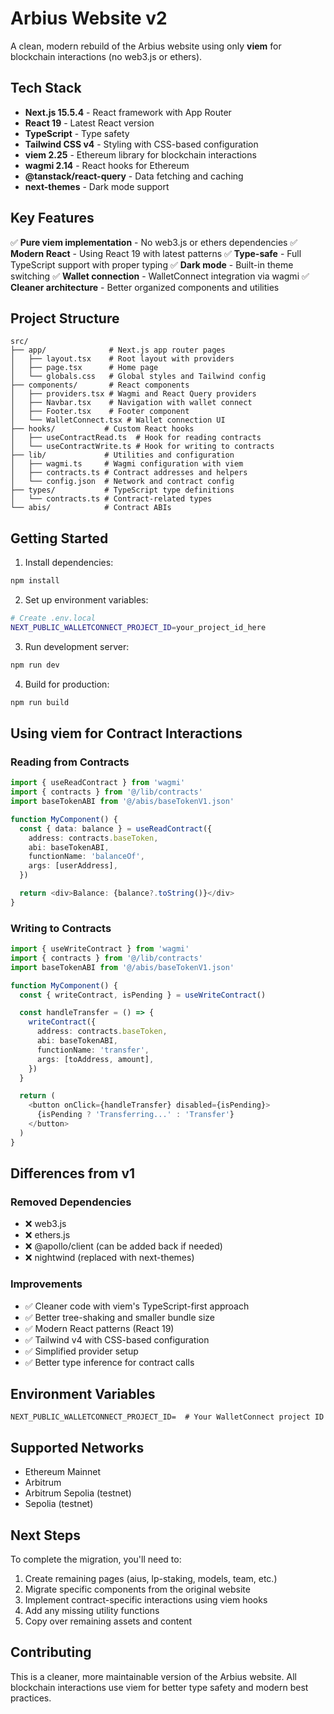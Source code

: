 # Arbius Website v2

A clean, modern rebuild of the Arbius website using only **viem** for blockchain interactions (no web3.js or ethers).

## Tech Stack

- **Next.js 15.5.4** - React framework with App Router
- **React 19** - Latest React version
- **TypeScript** - Type safety
- **Tailwind CSS v4** - Styling with CSS-based configuration
- **viem 2.25** - Ethereum library for blockchain interactions
- **wagmi 2.14** - React hooks for Ethereum
- **@tanstack/react-query** - Data fetching and caching
- **next-themes** - Dark mode support

## Key Features

✅ **Pure viem implementation** - No web3.js or ethers dependencies
✅ **Modern React** - Using React 19 with latest patterns
✅ **Type-safe** - Full TypeScript support with proper typing
✅ **Dark mode** - Built-in theme switching
✅ **Wallet connection** - WalletConnect integration via wagmi
✅ **Cleaner architecture** - Better organized components and utilities

## Project Structure

```
src/
├── app/              # Next.js app router pages
│   ├── layout.tsx    # Root layout with providers
│   ├── page.tsx      # Home page
│   └── globals.css   # Global styles and Tailwind config
├── components/       # React components
│   ├── providers.tsx # Wagmi and React Query providers
│   ├── Navbar.tsx    # Navigation with wallet connect
│   ├── Footer.tsx    # Footer component
│   └── WalletConnect.tsx # Wallet connection UI
├── hooks/           # Custom React hooks
│   ├── useContractRead.ts  # Hook for reading contracts
│   └── useContractWrite.ts # Hook for writing to contracts
├── lib/             # Utilities and configuration
│   ├── wagmi.ts     # Wagmi configuration with viem
│   ├── contracts.ts # Contract addresses and helpers
│   └── config.json  # Network and contract config
├── types/           # TypeScript type definitions
│   └── contracts.ts # Contract-related types
└── abis/            # Contract ABIs
```

## Getting Started

1. Install dependencies:
```bash
npm install
```

2. Set up environment variables:
```bash
# Create .env.local
NEXT_PUBLIC_WALLETCONNECT_PROJECT_ID=your_project_id_here
```

3. Run development server:
```bash
npm run dev
```

4. Build for production:
```bash
npm run build
```

## Using viem for Contract Interactions

### Reading from Contracts

```typescript
import { useReadContract } from 'wagmi'
import { contracts } from '@/lib/contracts'
import baseTokenABI from '@/abis/baseTokenV1.json'

function MyComponent() {
  const { data: balance } = useReadContract({
    address: contracts.baseToken,
    abi: baseTokenABI,
    functionName: 'balanceOf',
    args: [userAddress],
  })

  return <div>Balance: {balance?.toString()}</div>
}
```

### Writing to Contracts

```typescript
import { useWriteContract } from 'wagmi'
import { contracts } from '@/lib/contracts'
import baseTokenABI from '@/abis/baseTokenV1.json'

function MyComponent() {
  const { writeContract, isPending } = useWriteContract()

  const handleTransfer = () => {
    writeContract({
      address: contracts.baseToken,
      abi: baseTokenABI,
      functionName: 'transfer',
      args: [toAddress, amount],
    })
  }

  return (
    <button onClick={handleTransfer} disabled={isPending}>
      {isPending ? 'Transferring...' : 'Transfer'}
    </button>
  )
}
```

## Differences from v1

### Removed Dependencies
- ❌ web3.js
- ❌ ethers.js
- ❌ @apollo/client (can be added back if needed)
- ❌ nightwind (replaced with next-themes)

### Improvements
- ✅ Cleaner code with viem's TypeScript-first approach
- ✅ Better tree-shaking and smaller bundle size
- ✅ Modern React patterns (React 19)
- ✅ Tailwind v4 with CSS-based configuration
- ✅ Simplified provider setup
- ✅ Better type inference for contract calls

## Environment Variables

```env
NEXT_PUBLIC_WALLETCONNECT_PROJECT_ID=  # Your WalletConnect project ID
```

## Supported Networks

- Ethereum Mainnet
- Arbitrum
- Arbitrum Sepolia (testnet)
- Sepolia (testnet)

## Next Steps

To complete the migration, you'll need to:

1. Create remaining pages (aius, lp-staking, models, team, etc.)
2. Migrate specific components from the original website
3. Implement contract-specific interactions using viem hooks
4. Add any missing utility functions
5. Copy over remaining assets and content

## Contributing

This is a cleaner, more maintainable version of the Arbius website. All blockchain interactions use viem for better type safety and modern best practices.
